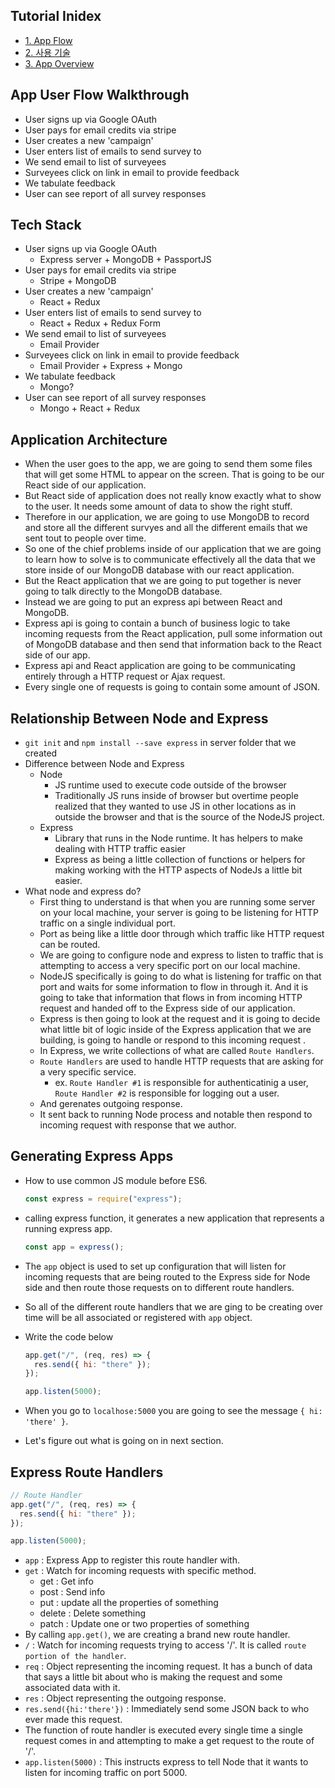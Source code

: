 ## Tutorial Inidex

- [1. App Flow](#1)
- [2. 사용 기술](#2)
- [3. App Overview](#3)

<h2 id="1">App User Flow Walkthrough</h2>

- User signs up via Google OAuth
- User pays for email credits via stripe
- User creates a new 'campaign'
- User enters list of emails to send survey to
- We send email to list of surveyees
- Surveyees click on link in email to provide feedback
- We tabulate feedback
- User can see report of all survey responses

<h2 id='2'>Tech Stack</h2>

- User signs up via Google OAuth
  - Express server + MongoDB + PassportJS
- User pays for email credits via stripe
  - Stripe + MongoDB
- User creates a new 'campaign'
  - React + Redux
- User enters list of emails to send survey to
  - React + Redux + Redux Form
- We send email to list of surveyees
  - Email Provider
- Surveyees click on link in email to provide feedback
  - Email Provider + Express + Mongo
- We tabulate feedback
  - Mongo?
- User can see report of all survey responses
  - Mongo + React + Redux

<h2 id='3'>Application Architecture</h2>

- When the user goes to the app, we are going to send them some files that will get some HTML to appear on the screen. That is going to be our React side of our application.
- But React side of application does not really know exactly what to show to the user. It needs some amount of data to show the right stuff.
- Therefore in our application, we are going to use MongoDB to record and store all the different survyes and all the different emails that we sent tout to people over time.
- So one of the chief problems inside of our application that we are going to learn how to solve is to communicate effectively all the data that we store inside of our MongoDB database with our react application.
- But the React application that we are going to put together is never going to talk directly to the MongoDB database.
- Instead we are going to put an express api between React and MongoDB.
- Express api is going to contain a bunch of business logic to take incoming requests from the React application, pull some information out of MongoDB database and then send that information back to the React side of our app.
- Express api and React application are going to be communicating entirely through a HTTP request or Ajax request.
- Every single one of requests is going to contain some amount of JSON.

<h2 id='4'>Relationship Between Node and Express</h2>

- `git init` and `npm install --save express` in server folder that we created
- Difference between Node and Express
  - Node
    - JS runtime used to execute code outside of the browser
    - Traditionally JS runs inside of browser but overtime people realized that they wanted to use JS in other locations as in outside the browser and that is the source of the NodeJS project.
  - Express
    - Library that runs in the Node runtime. It has helpers to make dealing with HTTP traffic easier
    - Express as being a little collection of functions or helpers for making working with the HTTP aspects of NodeJs a little bit easier.
- What node and express do?
  - First thing to understand is that when you are running some server on your local machine, your server is going to be listening for HTTP traffic on a single individual port.
  - Port as being like a little door through which traffic like HTTP request can be routed.
  - We are going to configure node and express to listen to traffic that is attempting to access a very specific port on our local machine.
  - NodeJS specifically is going to do what is listening for traffic on that port and waits for some information to flow in through it. And it is going to take that information that flows in from incoming HTTP request and handed off to the Express side of our application.
  - Express is then going to look at the request and it is going to decide what little bit of logic inside of the Express application that we are building, is going to handle or respond to this incoming request .
  - In Express, we write collections of what are called `Route Handlers`.
  - `Route Handlers` are used to handle HTTP requests that are asking for a very specific service.
    - ex. `Route Handler #1` is responsible for authenticatinig a user, `Route Handler #2` is responsible for logging out a user.
  - And gerenates outgoing response.
  - It sent back to running Node process and notable then respond to incoming request with response that we author.

<h2 id='5'>Generating Express Apps</h2>

- How to use common JS module before ES6.
  ```js
  const express = require("express");
  ```
- calling express function, it generates a new application that represents a running express app.
  ```js
  const app = express();
  ```
- The `app` object is used to set up configuration that will listen for incoming requests that are being routed to the Express side for Node side and then route those requests on to different route handlers.
- So all of the different route handlers that we are ging to be creating over time will be all associated or registered with `app` object.
- Write the code below

  ```js
  app.get("/", (req, res) => {
    res.send({ hi: "there" });
  });

  app.listen(5000);
  ```

- When you go to `localhose:5000` you are going to see the message `{ hi: 'there' }`.
- Let's figure out what is going on in next section.

<h2 id='6'>Express Route Handlers</h2>

```js
// Route Handler
app.get("/", (req, res) => {
  res.send({ hi: "there" });
});

app.listen(5000);
```

- `app` : Express App to register this route handler with.
- `get` : Watch for incoming requests with specific method.
  - get : Get info
  - post : Send info
  - put : update all the properties of something
  - delete : Delete something
  - patch : Update one or two properties of something
- By calling `app.get()`, we are creating a brand new route handler.
- `/` : Watch for incoming requests trying to access '/'. It is called `route portion of the handler`.
- `req` : Object representing the incoming request. It has a bunch of data that says a little bit about who is making the request and some associated data with it.
- `res` : Object representing the outgoing response.
- `res.send({hi:'there'})` : Immediately send some JSON back to who ever made this request.
- The function of route handler is executed every single time a single request comes in and attempting to make a get request to the route of '/'.
- `app.listen(5000)` : This instructs express to tell Node that it wants to listen for incoming traffic on port 5000.
